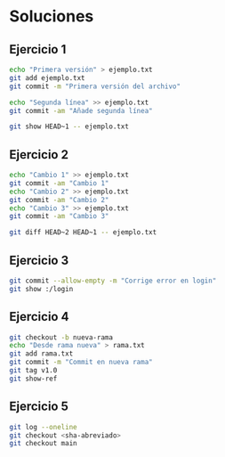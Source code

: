 # Soluciones

## Ejercicio 1

```bash
echo "Primera versión" > ejemplo.txt
git add ejemplo.txt
git commit -m "Primera versión del archivo"

echo "Segunda línea" >> ejemplo.txt
git commit -am "Añade segunda línea"

git show HEAD~1 -- ejemplo.txt
```

## Ejercicio 2

```bash
echo "Cambio 1" >> ejemplo.txt
git commit -am "Cambio 1"
echo "Cambio 2" >> ejemplo.txt
git commit -am "Cambio 2"
echo "Cambio 3" >> ejemplo.txt
git commit -am "Cambio 3"

git diff HEAD~2 HEAD~1 -- ejemplo.txt
```

## Ejercicio 3

```bash
git commit --allow-empty -m "Corrige error en login"
git show :/login
```

## Ejercicio 4

```bash
git checkout -b nueva-rama
echo "Desde rama nueva" > rama.txt
git add rama.txt
git commit -m "Commit en nueva rama"
git tag v1.0
git show-ref
```

## Ejercicio 5

```bash
git log --oneline
git checkout <sha-abreviado>
git checkout main
```
